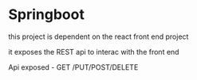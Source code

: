# Springboot 

 this project is dependent on the react front end project 

 it exposes the REST api to interac with the front end

 Api exposed - GET /PUT/POST/DELETE
